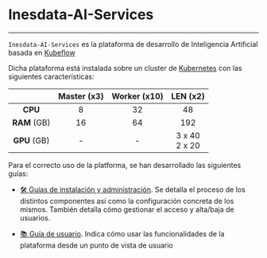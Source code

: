# **Inesdata-AI-Services**

---

`Inesdata-AI-Services` es la plataforma de desarrollo de Inteligencia Artificial basada en [Kubeflow](https://www.kubeflow.org/)

Dicha plataforma está instalada sobre un cluster de [Kubernetes](https://kubernetes.io/es/) con las siguientes características:

<center>

|         | Master (x3) | Worker (x10) |       LEN (x2)      |
|:-------:|:-----------:|:------------:|:-------------------:|
| **CPU** |      8      |      32      |          48         |
| **RAM** (GB) |      16     |      64      |         192         |
| **GPU** (GB) |      -      |      -       | 3 x 40 <br> 2 x 20 |



</center>

Para el correcto uso de la platforma, se han desarrollado las siguientes guías:

* [🛠️ Guías de instalación y administración](guias/instalacion/index.md). Se detalla el proceso de los distintos componentes así como la configuración concreta de los mismos. También detalla cómo gestionar el acceso y alta/baja de usuarios.

* [📚 Guía de usuario](guias/usuario/index.md). Indica cómo usar las funcionalidades de la plataforma desde un punto de vista de usuario
